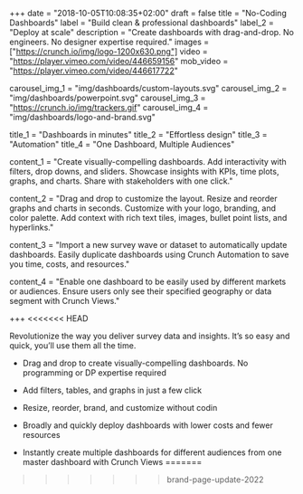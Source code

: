 +++
date = "2018-10-05T10:08:35+02:00"
draft = false
title = "No-Coding Dashboards"
label = "Build clean & professional dashboards"
label_2 = "Deploy at scale"
description = "Create dashboards with drag-and-drop. No engineers. No designer expertise required."
images = ["https://crunch.io/img/logo-1200x630.png"]
video = "https://player.vimeo.com/video/446659156"
mob_video = "https://player.vimeo.com/video/446617722"

carousel_img_1 = "img/dashboards/custom-layouts.svg"
carousel_img_2 = "img/dashboards/powerpoint.svg"
carousel_img_3 = "https://crunch.io/img/trackers.gif"
carousel_img_4 = "img/dashboards/logo-and-brand.svg"

title_1 = "Dashboards in minutes"
title_2 = "Effortless design"
title_3 = "Automation"
title_4 = "One Dashboard, Multiple Audiences"

content_1 = "Create visually-compelling dashboards. Add interactivity with filters, drop downs, and sliders. Showcase insights with KPIs, time plots, graphs, and charts. Share with stakeholders with one click."

content_2 = "Drag and drop to customize the layout. Resize and reorder graphs and charts in seconds. Customize with your logo, branding, and color palette. Add context with rich text tiles, images, bullet point lists, and hyperlinks."

content_3 = "Import a new survey wave or dataset to automatically update dashboards. Easily duplicate dashboards using Crunch Automation to save you time, costs, and resources."

content_4  = "Enable one dashboard to be easily used by different markets or audiences. Ensure users only see their specified geography or data segment with Crunch Views."

+++
<<<<<<< HEAD

Revolutionize the way you deliver survey data and insights. It’s so easy and quick, you’ll use them all the time.

* Drag and drop to create visually-compelling dashboards. No programming or DP expertise required

* Add filters, tables, and graphs in just a few click

* Resize, reorder, brand, and customize without codin

* Broadly and quickly deploy dashboards with lower costs and fewer resources

* Instantly create multiple dashboards for different audiences from one master dashboard with Crunch Views
=======
>>>>>>> brand-page-update-2022
